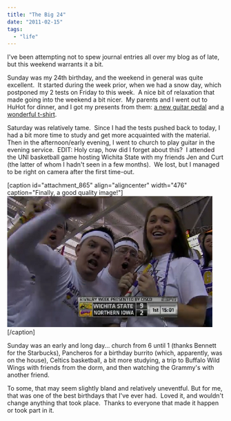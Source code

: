```yaml
---
title: "The Big 24"
date: "2011-02-15"
tags:
  - "life"
---
```


I've been attempting not to spew journal entries all over my blog as of late, but this weekend warrants it a bit.

Sunday was my 24th birthday, and the weekend in general was quite excellent.  It started during the week prior, when we had a snow day, which postponed my 2 tests on Friday to this week.  A nice bit of relaxation that made going into the weekend a bit nicer.  My parents and I went out to HuHot for dinner, and I got my presents from them: [a new guitar pedal](http://www.ehx.com/products/micro-pog) and [a wonderful t-shirt](http://www.channelshirt.com/product/13/16/Assistant-To-The-Regional-Manager-Tshirt.html).

Saturday was relatively tame.  Since I had the tests pushed back to today, I had a bit more time to study and get more acquainted with the material.  Then in the afternoon/early evening, I went to church to play guitar in the evening service.  EDIT: Holy crap, how did I forget about this?  I attended the UNI basketball game hosting Wichita State with my friends Jen and Curt (the latter of whom I hadn't seen in a few months).  We lost, but I managed to be right on camera after the first time-out.

\[caption id="attachment\_865" align="aligncenter" width="476" caption="Finally, a good quality image!"\][![](images/untitled-1.jpg "bball")](http://niclake13.wordpress.com/wp-content/uploads/2011/02/untitled-1.jpg)\[/caption\]

Sunday was an early and long day... church from 6 until 1 (thanks Bennett for the Starbucks), Pancheros for a birthday burrito (which, apparently, was on the house), Celtics basketball, a bit more studying, a trip to Buffalo Wild Wings with friends from the dorm, and then watching the Grammy's with another friend.

To some, that may seem slightly bland and relatively uneventful. But for me, that was one of the best birthdays that I've ever had.  Loved it, and wouldn't change anything that took place.  Thanks to everyone that made it happen or took part in it.
